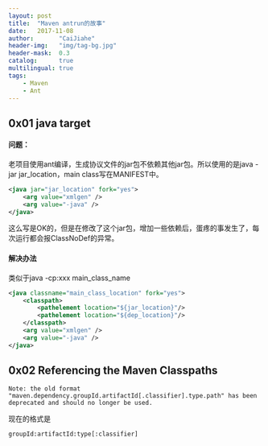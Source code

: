 ```yaml
---
layout: post
title:  "Maven antrun的故事"
date:   2017-11-08
author:       "CaiJiahe"
header-img:   "img/tag-bg.jpg"
header-mask:  0.3
catalog:      true
multilingual: true
tags:
    - Maven
    - Ant
---
```


## 0x01 java target

#### 问题：
老项目使用ant编译，生成协议文件的jar包不依赖其他jar包。所以使用的是java -jar jar_location，main class写在MANIFEST中。
```xml
<java jar="jar_location" fork="yes">
	<arg value="xmlgen" />
	<arg value="-java" />
</java>
```
这么写是OK的，但是在修改了这个jar包，增加一些依赖后，蛋疼的事发生了，每次运行都会报ClassNoDef的异常。

#### 解决办法
类似于java -cp:xxx main_class_name
```xml
<java classname="main_class_location" fork="yes">
	<classpath>
		<pathelement location="${jar_location}"/>
		<pathelement location="${dep_location}"/>
	</classpath>
	<arg value="xmlgen" />
	<arg value="-java" />
</java>
```

## 0x02 Referencing the Maven Classpaths

	Note: the old format "maven.dependency.groupId.artifactId[.classifier].type.path" has been deprecated and should no longer be used.
	
现在的格式是 
	
	groupId:artifactId:type[:classifier]


